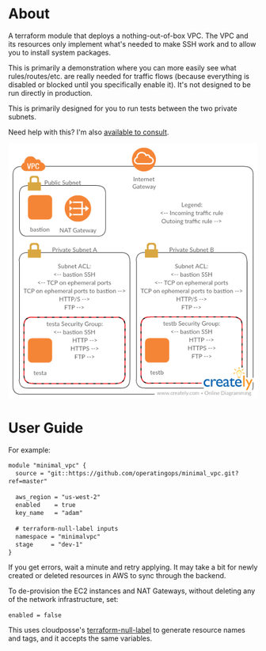 # About

A terraform module that deploys a nothing-out-of-box VPC. The VPC and its resources only implement what's needed to make SSH work and to allow you to install system packages.

This is primarily a demonstration where you can more easily see what rules/routes/etc. are really needed for traffic flows (because everything is disabled or blocked until you specifically enable it). It's not designed to be run directly in production.

This is primarily designed for you to run tests between the two private subnets.

Need help with this? I'm also [available to consult][consult].

![Network Diagram](diagram.png)

# User Guide

For example:

```
module "minimal_vpc" {
  source = "git::https://github.com/operatingops/minimal_vpc.git?ref=master"

  aws_region = "us-west-2"
  enabled    = true
  key_name   = "adam"

  # terraform-null-label inputs
  namespace = "minimalvpc"
  stage     = "dev-1"
}
```

If you get errors, wait a minute and retry applying. It may take a bit for newly created or deleted resources in AWS to sync through the backend.

To de-provision the EC2 instances and NAT Gateways, without deleting any of the network infrastructure, set:

```enabled = false```

This uses cloudposse's [terraform-null-label](https://github.com/cloudposse/terraform-null-label/tree/0.5.3) to generate resource names and tags, and it accepts the same variables.

[consult]: https://operatingops.org/hire-adam/

